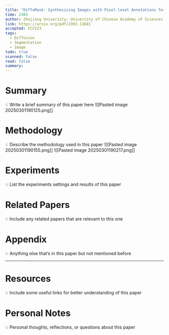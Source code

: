 ```yaml
---
title: "DiffuMask: Synthesizing Images with Pixel-level Annotations for Semantic Segmentation Using Diffusion Models"
time: 2303
author: Zhejiang University; University of Chinese Academy of Sciences; National University of Singapore; Ant Group
link: https://arxiv.org/pdf/2303.11681
accepted: ICCV23
tags:
  - Diffusion
  - Segmentation
  - Image
todo: true
scanned: false
read: false
summary:
---
```

# Summary
💡 Write a brief summary of this paper here
![[Pasted image 20250301190125.png]]
# Methodology
💡 Describe the methodology used in this paper
![[Pasted image 20250301190155.png]]
![[Pasted image 20250301190217.png]]
# Experiments
💡 List the experiments settings and results of this paper

# Related Papers
💡 Include any related papers that are relevant to this one

# Appendix
💡 Anything else that’s in this paper but not mentioned before

---
# Resources
💡 Include some useful links for better understanding of this paper

# Personal Notes
💡 Personal thoughts, reflections, or questions about this paper
